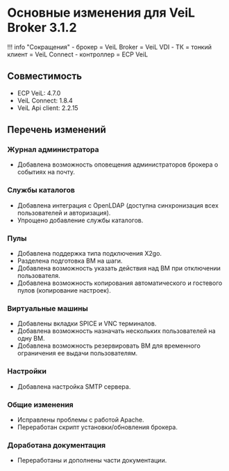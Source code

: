 # Основные изменения для VeiL Broker 3.1.2

!!! info "Сокращения"
    - брокер = VeiL Broker = VeiL VDI
    - ТК = тонкий клиент = VeiL Connect
    - контроллер = ECP VeiL

## Совместимость
- ECP VeiL: 4.7.0
- VeiL Connect: 1.8.4
- VeiL Api client: 2.2.15

## Перечень изменений
### Журнал администратора
* Добавлена возможность оповещения администраторов брокера о событиях на почту.

### Службы каталогов
* Добавлена интеграция с OpenLDAP (доступна синхронизация всех пользователей и авторизация).
* Упрощено добавление службы каталогов.

### Пулы
* Добавлена поддержка типа подключения X2go.
* Разделена подготовка ВМ на шаги.
* Добавлена возможность указать действия над ВМ при отключении пользователя.
* Добавлена возможность копирования автоматического и гостевого пулов (копирование настроек).

### Виртуальные машины
* Добавлены вкладки SPICE и VNC терминалов.
* Добавлена возможность назначать нескольких пользователей на одну ВМ.
* Добавлена возможность резервировать ВМ для временного ограничения ее выдачи пользователям.

### Настройки
* Добавлена настройка SMTP сервера.

### Общие изменения
* Исправлены проблемы с работой Apache.
* Переработан скрипт установки/обновления брокера.

### Доработана документация
* Переработаны и дополнены части документации.
